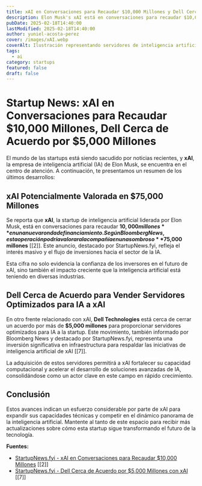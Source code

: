 ```yaml
---
title: xAI en Conversaciones para Recaudar $10,000 Millones y Dell Cerca de Acuerdo por $5,000 Millones en Servidores AI
description: Elon Musk's xAI está en conversaciones para recaudar $10,000 millones, lo que podría valorar a la empresa en $75,000 millones. Además, Dell Technologies está cerca de cerrar un acuerdo por más de $5,000 millones para proporcionar servidores optimizados para IA.
pubDate: 2025-02-18T14:40:00
lastModified: 2025-02-18T14:40:00
author: yuniel-acosta-perez
cover: /images/xAI.webp
coverAlt: Ilustración representando servidores de inteligencia artificial y el logo de xAI.
tags:
  - ai
category: startups
featured: false
draft: false
---
```

# Startup News: xAI en Conversaciones para Recaudar $10,000 Millones, Dell Cerca de Acuerdo por $5,000 Millones

El mundo de las startups está siendo sacudido por noticias recientes, y **xAI**, la empresa de inteligencia artificial (IA) de Elon Musk, se encuentra en el centro de atención. A continuación, te presentamos un resumen de los últimos desarrollos:

## xAI Potencialmente Valorada en $75,000 Millones

Se reporta que **xAI**, la startup de inteligencia artificial liderada por Elon Musk, está en conversaciones para recaudar **$10,000 millones** en una nueva ronda de financiamiento. Según Bloomberg News, esta operación podría valorar a la compañía en un asombroso **$75,000 millones** [[2]]. Este anuncio, destacado por StartupNews.fyi, refleja el interés masivo y el flujo de inversiones hacia el sector de la IA.

Esta cifra no solo evidencia la confianza de los inversores en el futuro de xAI, sino también el impacto creciente que la inteligencia artificial está teniendo en diversas industrias.

## Dell Cerca de Acuerdo para Vender Servidores Optimizados para IA a xAI

En otro frente relacionado con xAI, **Dell Technologies** está cerca de cerrar un acuerdo por más de **$5,000 millones** para proporcionar servidores optimizados para IA a la startup. Este movimiento, también informado por Bloomberg News y destacado por StartupNews.fyi, representa una inversión significativa en infraestructura para respaldar las iniciativas de inteligencia artificial de xAI [[7]].

La adquisición de estos servidores permitirá a xAI fortalecer su capacidad computacional y acelerar el desarrollo de soluciones avanzadas de IA, consolidándose como un actor clave en este campo en rápido crecimiento.

## Conclusión

Estos avances indican un esfuerzo considerable por parte de xAI para expandir sus capacidades técnicas y competir en el dinámico panorama de la inteligencia artificial. Mantente al tanto de este espacio para recibir más actualizaciones sobre cómo esta startup sigue transformando el futuro de la tecnología.

**Fuentes:**

- [StartupNews.fyi - xAI en Conversaciones para Recaudar $10,000 Millones](https://startupnews.fyi/2025/02/16/elon-musks-xai-in-talks-to-raise-10-billion-at-75-billion-valuation/) [[2]]
- [StartupNews.fyi - Dell Cerca de Acuerdo por $5,000 Millones con xAI](https://startupnews.fyi/2025/02/15/dell-nears-deal-to-sell-5-billion-in-ai-servers-to-xai/) [[7]]
